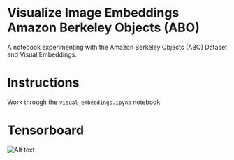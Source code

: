 # Visualize Image Embeddings Amazon Berkeley Objects (ABO)

A notebook experimenting with the Amazon Berkeley Objects (ABO) Dataset and Visual Embeddings.

# Instructions
Work through the `visual_embeddings.ipynb` notebook

# Tensorboard
![Alt text](assets/tensorboard.gif)

